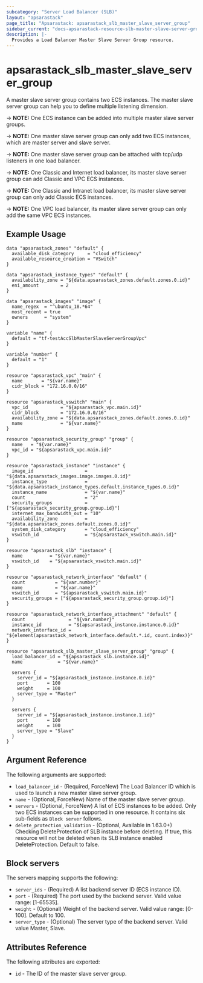 ```yaml
---
subcategory: "Server Load Balancer (SLB)"
layout: "apsarastack"
page_title: "Apsarastack: apsarastack_slb_master_slave_server_group"
sidebar_current: "docs-apsarastack-resource-slb-master-slave-server-group"
description: |-
  Provides a Load Balancer Master Slave Server Group resource.
---
```


# apsarastack\_slb\_master\_slave\_server\_group

A master slave server group contains two ECS instances. The master slave server group can help you to define multiple listening dimension.

-> **NOTE:** One ECS instance can be added into multiple master slave server groups.

-> **NOTE:** One master slave server group can only add two ECS instances, which are master server and slave server.

-> **NOTE:** One master slave server group can be attached with tcp/udp listeners in one load balancer.

-> **NOTE:** One Classic and Internet load balancer, its master slave server group can add Classic and VPC ECS instances.

-> **NOTE:** One Classic and Intranet load balancer, its master slave server group can only add Classic ECS instances.

-> **NOTE:** One VPC load balancer, its master slave server group can only add the same VPC ECS instances.
## Example Usage

```
data "apsarastack_zones" "default" {
  available_disk_category     = "cloud_efficiency"
  available_resource_creation = "VSwitch"
}

data "apsarastack_instance_types" "default" {
  availability_zone = "${data.apsarastack_zones.default.zones.0.id}"
  eni_amount        = 2
}

data "apsarastack_images" "image" {
  name_regex  = "^ubuntu_18.*64"
  most_recent = true
  owners      = "system"
}

variable "name" {
  default = "tf-testAccSlbMasterSlaveServerGroupVpc"
}

variable "number" {
  default = "1"
}

resource "apsarastack_vpc" "main" {
  name       = "${var.name}"
  cidr_block = "172.16.0.0/16"
}

resource "apsarastack_vswitch" "main" {
  vpc_id            = "${apsarastack_vpc.main.id}"
  cidr_block        = "172.16.0.0/16"
  availability_zone = "${data.apsarastack_zones.default.zones.0.id}"
  name              = "${var.name}"
}

resource "apsarastack_security_group" "group" {
  name   = "${var.name}"
  vpc_id = "${apsarastack_vpc.main.id}"
}

resource "apsarastack_instance" "instance" {
  image_id                   = "${data.apsarastack_images.image.images.0.id}"
  instance_type              = "${data.apsarastack_instance_types.default.instance_types.0.id}"
  instance_name              = "${var.name}"
  count                      = "2"
  security_groups            = ["${apsarastack_security_group.group.id}"]
  internet_max_bandwidth_out = "10"
  availability_zone          = "${data.apsarastack_zones.default.zones.0.id}"
  system_disk_category       = "cloud_efficiency"
  vswitch_id                 = "${apsarastack_vswitch.main.id}"
}

resource "apsarastack_slb" "instance" {
  name          = "${var.name}"
  vswitch_id    = "${apsarastack_vswitch.main.id}"
}

resource "apsarastack_network_interface" "default" {
  count           = "${var.number}"
  name            = "${var.name}"
  vswitch_id      = "${apsarastack_vswitch.main.id}"
  security_groups = ["${apsarastack_security_group.group.id}"]
}

resource "apsarastack_network_interface_attachment" "default" {
  count                = "${var.number}"
  instance_id          = "${apsarastack_instance.instance.0.id}"
  network_interface_id = "${element(apsarastack_network_interface.default.*.id, count.index)}"
}

resource "apsarastack_slb_master_slave_server_group" "group" {
  load_balancer_id = "${apsarastack_slb.instance.id}"
  name             = "${var.name}"

  servers {
    server_id = "${apsarastack_instance.instance.0.id}"
    port       = 100
    weight     = 100
    server_type = "Master"
  }

  servers {
    server_id = "${apsarastack_instance.instance.1.id}"
    port       = 100
    weight     = 100
    server_type = "Slave"
  }
}
```

## Argument Reference

The following arguments are supported:

* `load_balancer_id` - (Required, ForceNew) The Load Balancer ID which is used to launch a new master slave server group.
* `name` - (Optional, ForceNew) Name of the master slave server group. 
* `servers` - (Optional, ForceNew) A list of ECS instances to be added. Only two ECS instances can be supported in one resource. It contains six sub-fields as `Block server` follows.
* `delete_protection_validation` - (Optional, Available in 1.63.0+) Checking DeleteProtection of SLB instance before deleting. If true, this resource will not be deleted when its SLB instance enabled DeleteProtection. Default to false.

## Block servers

The servers mapping supports the following:

* `server_ids` - (Required) A list backend server ID (ECS instance ID).
* `port` - (Required) The port used by the backend server. Valid value range: [1-65535].
* `weight` - (Optional) Weight of the backend server. Valid value range: [0-100]. Default to 100.
* `server_type` - (Optional) The server type of the backend server. Valid value Master, Slave.

## Attributes Reference

The following attributes are exported:

* `id` - The ID of the master slave server group.

